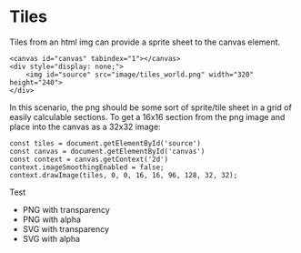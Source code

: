# Tiles

Tiles from an html img can provide a sprite sheet to the canvas element.

```
<canvas id="canvas" tabindex="1"></canvas>
<div style="display: none;">
    <img id="source" src="image/tiles_world.png" width="320" height="240">
</div>
```

In this scenario, the png should be some sort of sprite/tile sheet in a grid of easily calculable sections. To get a 16x16 section from the png image and place into the canvas as a 32x32 image:

```
const tiles = document.getElementById('source')
const canvas = document.getElementById('canvas')
const context = canvas.getContext('2d')
context.imageSmoothingEnabled = false;
context.drawImage(tiles, 0, 0, 16, 16, 96, 128, 32, 32);
```

Test
- PNG with transparency
- PNG with alpha
- SVG with transparency
- SVG with alpha